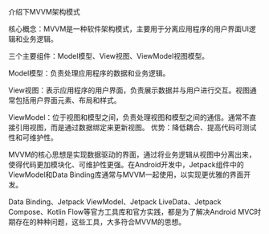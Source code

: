 介绍下MVVM架构模式

核心概念：MVVM是一种软件架构模式，主要用于分离应用程序的用户界面UI逻辑和业务逻辑。

三个主要组件：Model模型、View视图、ViewModel视图模型。

Model模型：负责处理应用程序的数据和业务逻辑。

View视图：表示应用程序的用户界面，负责展示数据并与用户进行交互。视图通常包括用户界面元素、布局和样式。

ViewModel：位于视图和模型之间，负责处理视图和模型之间的通信。通常不直接引用视图，而是通过数据绑定来更新视图。
优势：降低耦合、提高代码可测试性和可维护性。

MVVM的核心思想是实现数据驱动的界面，通过将业务逻辑从视图中分离出来，使得代码更加模块化、可维护性更强。在Android开发中，Jetpack组件中的ViewModel和Data Binding库通常与MVVM一起使用，以实现更优雅的界面开发。

Data Binding、Jetpack ViewModel、Jetpack LiveData、Jetpack Compose、Kotlin Flow等官方工具库和官方实践，都是为了解决Android MVC时期存在的种种问题，这些工具，大多符合MVVM的思想。
